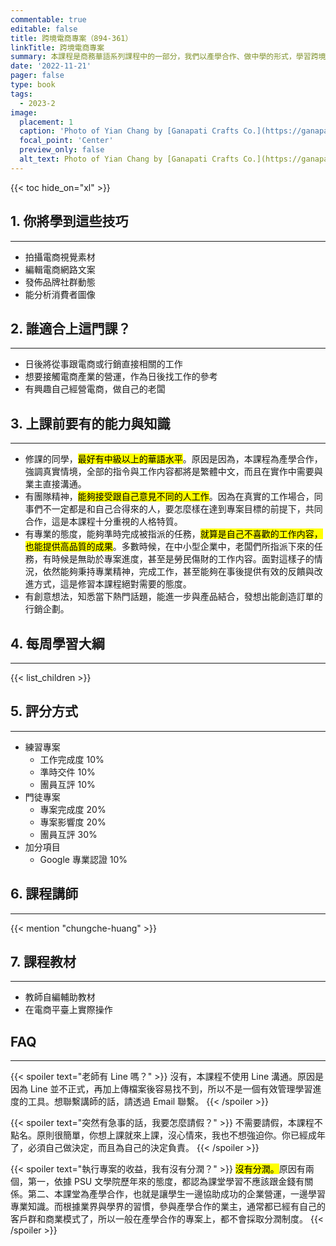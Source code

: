 ```yaml
---
commentable: true
editable: false
title: 跨境電商專案（894-361）
linkTitle: 跨境電商專案
summary: 本課程是商務華語系列課程中的一部分，我們以產學合作、做中學的形式，學習跨境電商的營運方式。
date: '2022-11-21'
pager: false
type: book
tags:
  - 2023-2
image:   
  placement: 1   
  caption: 'Photo of Yian Chang by [Ganapati Crafts Co.](https://ganapaticrafts.com)'   
  focal_point: 'Center'   
  preview_only: false   
  alt_text: Photo of Yian Chang by [Ganapati Crafts Co.](https://ganapaticrafts.com)
---
```


{{< toc hide_on="xl" >}}


## 1. 你將學到這些技巧
---

- 拍攝電商視覺素材
- 編輯電商網路文案
- 發佈品牌社群動態
- 能分析消費者圖像

## 2. 誰適合上這門課？
---

- 日後將從事跟電商或行銷直接相關的工作
- 想要接觸電商產業的營運，作為日後找工作的參考
- 有興趣自己經營電商，做自己的老闆

## 3. 上課前要有的能力與知識
---

- 修課的同學，<mark>最好有中級以上的華語水平</mark>。原因是因為，本課程為產學合作，強調真實情境，全部的指令與工作内容都將是繁體中文，而且在實作中需要與業主直接溝通。
- 有團隊精神，<mark>能夠接受跟自己意見不同的人工作</mark>。因為在真實的工作場合，同事們不一定都是和自己合得來的人，要怎麼樣在達到專案目標的前提下，共同合作，這是本課程十分重視的人格特質。
- 有專業的態度，能夠準時完成被指派的任務，<mark>就算是自己不喜歡的工作内容，也能提供高品質的成果</mark>。多數時候，在中小型企業中，老闆們所指派下來的任務，有時候是無助於專案進度，甚至是勞民傷財的工作内容。面對這樣子的情況，依然能夠秉持專業精神，完成工作，甚至能夠在事後提供有效的反饋與改進方式，這是修習本課程絕對需要的態度。
- 有創意想法，知悉當下熱門話題，能進一步與產品結合，發想出能創造訂單的行銷企劃。


## 4. 每周學習大綱
---

{{< list_children >}}

## 5. 評分方式
---

- 練習專案
  - 工作完成度 10%
  - 準時交件 10%
  - 團員互評 10%
- 門徒專案
  - 專案完成度 20%
  - 專案影響度 20%
  - 團員互評 30%
- 加分項目
  - Google 專業認證 10%

## 6. 課程講師
---

{{< mention "chungche-huang" >}}

## 7. 課程教材
---

- 教師自編輔助教材
- 在電商平臺上實際操作

## FAQ
---

{{< spoiler text="老師有 Line 嗎？" >}}
沒有，本課程不使用 Line 溝通。原因是因為 Line 並不正式，再加上傳檔案後容易找不到，所以不是一個有效管理學習進度的工具。想聯繫講師的話，請透過 Email 聯繫。
{{< /spoiler >}}

{{< spoiler text="突然有急事的話，我要怎麼請假？" >}}
不需要請假，本課程不點名。原則很簡單，你想上課就來上課，沒心情來，我也不想強迫你。你已經成年了，必須自己做決定，而且為自己的決定負責。
{{< /spoiler >}}

{{< spoiler text="執行專案的收益，我有沒有分潤？" >}}
<mark>沒有分潤。</mark>原因有兩個，第一，依據 PSU 文學院歷年來的態度，都認為課堂學習不應該跟金錢有關係。第二、本課堂為產學合作，也就是讓學生一邊協助成功的企業營運，一邊學習專業知識。而根據業界與學界的習慣，參與產學合作的業主，通常都已經有自己的客戶群和商業模式了，所以一般在產學合作的專案上，都不會採取分潤制度。
{{< /spoiler >}}